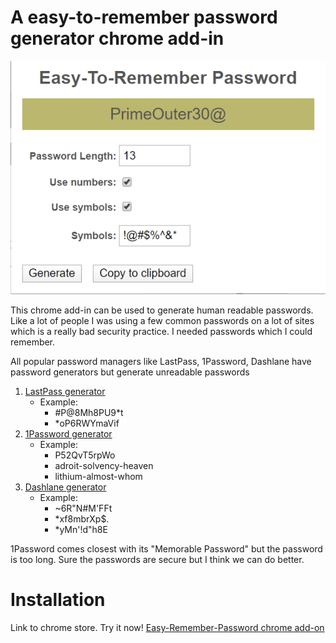 # A easy-to-remember password generator chrome add-in
<div style="text-align:center"><img src="images/readme_image1.png?raw=true"/></div>

This chrome add-in can be used to generate human readable passwords. Like a lot of people I was using a few common passwords on a lot of sites which is a really bad security practice. I needed passwords which I could remember.

All popular password managers like LastPass, 1Password, Dashlane have password generators but generate unreadable passwords

 1. [LastPass generator](https://www.lastpass.com/password-generator)
	 - Example: 
		 - #P@8Mh8PU9*t
		 - *oP6RWYmaVif  	
 2. [1Password generator](https://1password.com/password-generator/)
	 - Example:
		 - P52QvT5rpWo
		 - adroit-solvency-heaven 
		 - lithium-almost-whom
 3. [Dashlane generator](https://www.dashlane.com/features/password-generator)
	 - Example:
		 - ~6R"N#M'FFt 
		 - *xf8mbrXp$.
		 - *yMn'!d"h8E

1Password comes closest with its "Memorable Password" but the password is too long. Sure the passwords are secure but I think we can do better. 

# Installation
Link to chrome store. Try it now!
<a href="https://chrome.google.com/webstore/detail/easy-to-remember-password/ghjkkmcnhfbkboghadcdemdkapnfiddp?hl=en" target="_blank">Easy-Remember-Password chrome add-on</a>

<!--stackedit_data:
eyJoaXN0b3J5IjpbLTE1MjYzNjM3NTMsLTE0MDYxMDg4OTgsMT
IxOTMyMDE5OCwtMTgyMDM5OSwxMDg1NTgwODI3LDIwNzExOTUx
MDYsODkzMzI4MTE1LDE4NTA2OTQwOTgsLTM4MTc4Mjk5MCwxOT
E5ODU5NzUzLC0yMDkzNjQ0NDU4XX0=
-->